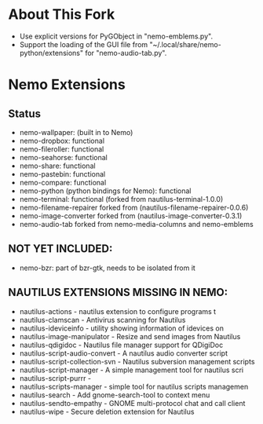 # About This Fork
* Use explicit versions for PyGObject in "nemo-emblems.py".
* Support the loading of the GUI file from "~/.local/share/nemo-python/extensions" for "nemo-audio-tab.py".

# Nemo Extensions

## Status

- nemo-wallpaper: (built in to Nemo)
- nemo-dropbox: functional
- nemo-fileroller: functional
- nemo-seahorse: functional
- nemo-share: functional
- nemo-pastebin: functional
- nemo-compare: functional
- nemo-python (python bindings for Nemo): functional
- nemo-terminal: functional (forked from nautilus-terminal-1.0.0)
- nemo-filename-repairer forked from (nautilus-filename-repairer-0.0.6)
- nemo-image-converter forked from (nautilus-image-converter-0.3.1)
- nemo-audio-tab forked from nemo-media-columns and nemo-emblems

## NOT YET INCLUDED:

- nemo-bzr: part of bzr-gtk, needs to be isolated from it

## NAUTILUS EXTENSIONS MISSING IN NEMO:

- nautilus-actions                - nautilus extension to configure programs t
- nautilus-clamscan               - Antivirus scanning for Nautilus
- nautilus-ideviceinfo            - utility showing information of idevices on
- nautilus-image-manipulator      - Resize and send images from Nautilus
- nautilus-qdigidoc               - Nautilus file manager support for QDigiDoc
- nautilus-script-audio-convert   - A nautilus audio converter script
- nautilus-script-collection-svn  - Nautilus subversion management scripts
- nautilus-script-manager         - A simple management tool for nautilus scri
- nautilus-script-purrr           -
- nautilus-scripts-manager        - simple tool for nautilus scripts managemen
- nautilus-search                 - Add gnome-search-tool to context menu
- nautilus-sendto-empathy         - GNOME multi-protocol chat and call client
- nautilus-wipe                   - Secure deletion extension for Nautilus
